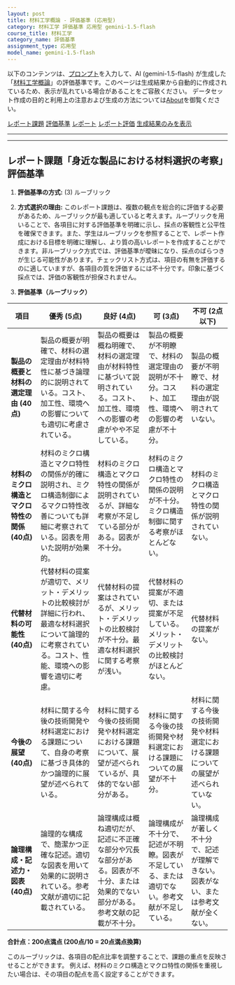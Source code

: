 ```yaml
---
layout: post
title: 材料工学概論 - 評価基準 (応用型)
category: 材料工学 評価基準 応用型 gemini-1.5-flash
course_title: 材料工学
category_name: 評価基準
assignment_type: 応用型
model_name: gemini-1.5-flash
---
```


以下のコンテンツは、[プロンプト](https://github.com/takedatoshiyuki/synthetic_assignments/tree/main/generated/材料工学/gemini-1.5-flash/prompt_評価基準-応用型.md)を入力して、AI (gemini-1.5-flash) が生成した「[材料工学概論](/contents/材料工学/)」の評価基準です。このページは生成結果から自動的に作成されているため、表示が乱れている場合があることをご容赦ください。
データセット作成の目的と利用上の注意および生成の方法については[About](/About)を御覧ください。

[レポート課題](../レポート課題-応用型)
[評価基準](../評価基準-応用型)
[レポート](../レポート-応用型)
[レポート評価](../レポート評価-応用型)
[生成結果のみを表示](https://github.com/takedatoshiyuki/synthetic_assignments/tree/main/generated/材料工学/gemini-1.5-flash/評価基準-応用型.md)
  

***
***
  
## レポート課題「身近な製品における材料選択の考察」評価基準

1. **評価基準の方式:** (3) ルーブリック

2. **方式選択の理由:** このレポート課題は、複数の観点を総合的に評価する必要があるため、ルーブリックが最も適していると考えます。ルーブリックを用いることで、各項目に対する評価基準を明確に示し、採点の客観性と公平性を確保できます。また、学生はルーブリックを参照することで、レポート作成における目標を明確に理解し、より質の高いレポートを作成することができます。非ルーブリック方式では、評価基準が曖昧になり、採点のばらつきが生じる可能性があります。チェックリスト方式は、項目の有無を評価するのに適していますが、各項目の質を評価するには不十分です。印象に基づく採点では、評価の客観性が担保されません。


3. **評価基準（ルーブリック）**

| 項目 | 優秀 (5点) | 良好 (4点) | 可 (3点) | 不可 (2点以下) |
|---|---|---|---|---|
| **製品の概要と材料の選定理由 (40点)** | 製品の概要が明確で、材料の選定理由が材料特性に基づき論理的に説明されている。コスト、加工性、環境への影響についても適切に考慮されている。 | 製品の概要は概ね明確で、材料の選定理由が材料特性に基づいて説明されている。コスト、加工性、環境への影響の考慮がやや不足している。 | 製品の概要が不明瞭で、材料の選定理由の説明が不十分。コスト、加工性、環境への影響の考慮が不十分。 | 製品の概要が不明瞭で、材料の選定理由が説明されていない。 |
| **材料のミクロ構造とマクロ特性の関係 (40点)** | 材料のミクロ構造とマクロ特性の関係が的確に説明され、ミクロ構造制御によるマクロ特性改善についても詳細に考察されている。図表を用いた説明が効果的。 | 材料のミクロ構造とマクロ特性の関係が説明されているが、詳細な考察が不足している部分がある。図表が不十分。 | 材料のミクロ構造とマクロ特性の関係の説明が不十分。ミクロ構造制御に関する考察がほとんどない。 | 材料のミクロ構造とマクロ特性の関係が説明されていない。 |
| **代替材料の可能性 (40点)** | 代替材料の提案が適切で、メリット・デメリットの比較検討が詳細に行われ、最適な材料選択について論理的に考察されている。コスト、性能、環境への影響を適切に考慮。 | 代替材料の提案はされているが、メリット・デメリットの比較検討が不十分。最適な材料選択に関する考察が浅い。 | 代替材料の提案が不適切、または提案が不足している。メリット・デメリットの比較検討がほとんどない。 | 代替材料の提案がない。 |
| **今後の展望 (40点)** | 材料に関する今後の技術開発や材料選定における課題について、自身の考察に基づき具体的かつ論理的に展望が述べられている。 | 材料に関する今後の技術開発や材料選定における課題について、展望が述べられているが、具体的でない部分がある。 | 材料に関する今後の技術開発や材料選定における課題についての展望が不十分。 | 材料に関する今後の技術開発や材料選定における課題についての展望が述べられていない。 |
| **論理構成・記述力・図表 (40点)** | 論理的な構成で、簡潔かつ正確な記述。適切な図表を用いて効果的に説明されている。参考文献が適切に記載されている。 | 論理構成は概ね適切だが、記述に不正確な部分や冗長な部分がある。図表が不十分、または効果的でない部分がある。参考文献の記載が不十分。 | 論理構成が不十分で、記述が不明瞭。図表が不足している、または適切でない。参考文献が不足している。 | 論理構成が著しく不十分で、記述が理解できない。図表がない、または参考文献が全くない。 |


**合計点：200点満点 (200点/10 = 20点満点換算)**

このルーブリックは、各項目の配点比率を調整することで、課題の重点を反映させることができます。  例えば、材料のミクロ構造とマクロ特性の関係を重視したい場合は、その項目の配点を高く設定することができます。
